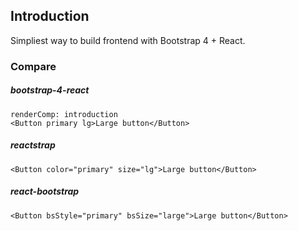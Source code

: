 ## Introduction

Simpliest way to build frontend with Bootstrap 4 + React.

### Compare

##### bootstrap-4-react

```
renderComp: introduction
<Button primary lg>Large button</Button>
```

##### reactstrap

```
<Button color="primary" size="lg">Large button</Button>
```

##### react-bootstrap

```
<Button bsStyle="primary" bsSize="large">Large button</Button>
```
